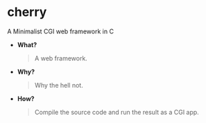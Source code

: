 # cherry
A Minimalist CGI web framework in C

- **What?** 
  > A web framework.

- **Why?** 
  > Why the hell not.

- **How?**
  > Compile the source code and run the result as a CGI app.
